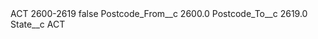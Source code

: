 <?xml version="1.0" encoding="UTF-8"?>
<CustomMetadata xmlns="http://soap.sforce.com/2006/04/metadata" xmlns:xsi="http://www.w3.org/2001/XMLSchema-instance" xmlns:xsd="http://www.w3.org/2001/XMLSchema">
    <label>ACT 2600-2619</label>
    <protected>false</protected>
    <values>
        <field>Postcode_From__c</field>
        <value xsi:type="xsd:double">2600.0</value>
    </values>
    <values>
        <field>Postcode_To__c</field>
        <value xsi:type="xsd:double">2619.0</value>
    </values>
    <values>
        <field>State__c</field>
        <value xsi:type="xsd:string">ACT</value>
    </values>
</CustomMetadata>
